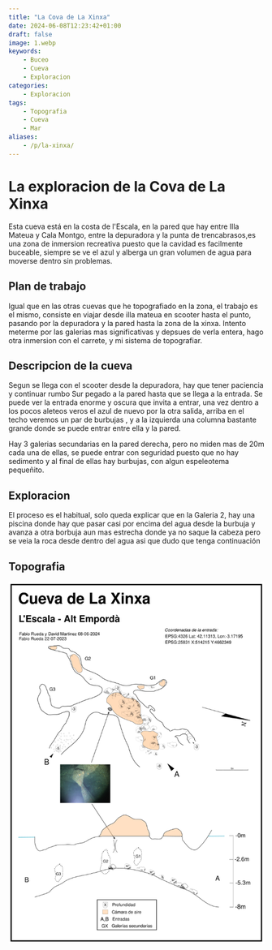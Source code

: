 ```yaml
---
title: "La Cova de La Xinxa"
date: 2024-06-08T12:23:42+01:00
draft: false
image: 1.webp
keywords:
    - Buceo
    - Cueva
    - Exploracion
categories:
    - Exploracion
tags:
    - Topografia
    - Cueva
    - Mar
aliases:
    - /p/la-xinxa/
---
```


# La exploracion de la Cova de La Xinxa

Esta cueva está en la costa de l'Escala, en la pared que hay entre Illa Mateua y Cala Montgo, entre la depuradora y la punta de trencabrasos,es una zona de inmersion recreativa puesto que la cavidad es facilmente buceable, siempre se ve el azul y alberga un gran volumen de agua para moverse dentro sin problemas.

## Plan de trabajo

Igual que en las otras cuevas que he topografiado en la zona, el trabajo es el mismo, consiste en viajar desde illa mateua en scooter hasta el punto, pasando por la depuradora y la pared hasta la zona de la xinxa. Intento meterme por las galerias mas significativas y depsues de verla entera, hago otra inmersion con el carrete, y mi sistema de topografiar.

## Descripcion de la cueva

Segun se llega con el scooter desde la depuradora, hay que tener paciencia y continuar rumbo Sur pegado a la pared hasta que se llega a la entrada. Se puede ver la entrada enorme y oscura que invita a entrar, una vez dentro a los pocos aleteos veros el azul de nuevo por la otra salida, arriba en el techo veremos un par de burbujas , y a la izquierda una columna bastante grande donde se puede entrar entre ella y la pared.

Hay 3 galerias secundarias en la pared derecha, pero no miden mas de 20m cada una de ellas, se puede entrar con seguridad puesto que no hay sedimento y al final de ellas hay burbujas, con algun espeleotema pequeñito.

## Exploracion

El proceso es el habitual, solo queda explicar que en la Galeria 2, hay una piscina donde hay que pasar casi por encima del agua desde la burbuja y avanza a otra borbuja aun mas estrecha donde ya no saque la cabeza pero se veia la roca desde dentro del agua asi que dudo que tenga continuación


## Topografia

![Topografia de la cova de la xinxa](topografia.png)
